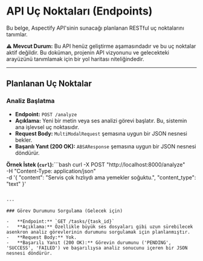 # API Uç Noktaları (Endpoints)

Bu belge, Aspectify API'sinin sunacağı planlanan RESTful uç noktalarını tanımlar.

**⚠️ Mevcut Durum:** Bu API henüz geliştirme aşamasındadır ve bu uç noktalar aktif değildir. Bu doküman, projenin API vizyonunu ve gelecekteki arayüzünü tanımlamak için bir yol haritası niteliğindedir.

---

## Planlanan Uç Noktalar

### Analiz Başlatma

-   **Endpoint:** `POST /analyze`
-   **Açıklama:** Yeni bir metin veya ses analizi görevi başlatır. Bu, sistemin ana işlevsel uç noktasıdır.
-   **Request Body:** `MultiModalRequest` şemasına uygun bir JSON nesnesi bekler.
-   **Başarılı Yanıt (200 OK):** `ABSAResponse` şemasına uygun bir JSON nesnesi döndürür.

**Örnek İstek (`curl`):**```bash
curl -X POST "http://localhost:8000/analyze" \
-H "Content-Type: application/json" \
-d '{
  "content": "Servis çok hızlıydı ama yemekler soğuktu.",
  "content_type": "text"
}'
```

---

### Görev Durumunu Sorgulama (Gelecek için)

-   **Endpoint:** `GET /tasks/{task_id}`
-   **Açıklama:** Özellikle büyük ses dosyaları gibi uzun sürebilecek asenkron analiz görevlerinin durumunu sorgulamak için planlanmıştır.
-   **Request Body:** Yok.
-   **Başarılı Yanıt (200 OK):** Görevin durumunu ('PENDING', 'SUCCESS', 'FAILED') ve başarılıysa analiz sonucunu içeren bir JSON nesnesi döndürür.
